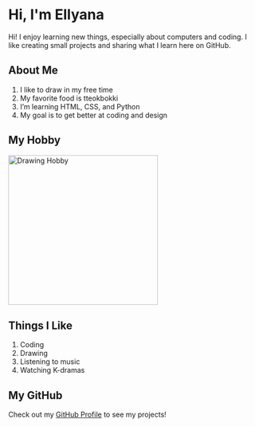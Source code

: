 <h1>Hi, I'm Ellyana </h1>

<p>Hi! I enjoy learning new things, especially about computers and coding. I like creating small projects and sharing what I learn here on GitHub.</p>

<h2>About Me</h2>
<ol>
  <li>I like to draw in my free time </li>
  <li>My favorite food is tteokbokki </li>
  <li>I’m learning HTML, CSS, and Python </li>
  <li>My goal is to get better at coding and design </li>
</ol>

<h2>My Hobby</h2>
<img src="https://hips.hearstapps.com/hmg-prod/images/white-cat-breeds-kitten-in-grass-67bf648a54a3b.jpg?crop=0.8888888888888888xw:1xh;center,top&resize=1200:*" alt="Drawing Hobby" width="300"/>

<h2>Things I Like</h2>
<ol>
  <li>Coding</li>
  <li>Drawing</li>
  <li>Listening to music</li>
  <li>Watching K-dramas</li>
</ol>

<h2>My GitHub</h2>
<p>Check out my <a href="https://github.com/Ellyana11" target="_blank">GitHub Profile</a> to see my projects!</p>











